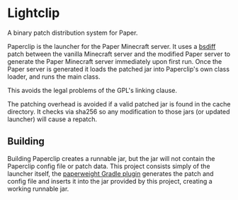 Lightclip
=========
A binary patch distribution system for Paper.

Paperclip is the launcher for the Paper Minecraft server. It uses a [bsdiff](http://www.daemonology.net/bsdiff/) patch
between the vanilla Minecraft server and the modified Paper server to generate the Paper Minecraft server immediately
upon first run. Once the Paper server is generated it loads the patched jar into Paperclip's own class loader, and runs
the main class.

This avoids the legal problems of the GPL's linking clause.

The patching overhead is avoided if a valid patched jar is found in the cache directory.
It checks via sha256 so any modification to those jars (or updated launcher) will cause a repatch.

Building
--------

Building Paperclip creates a runnable jar, but the jar will not contain the Paperclip config file or patch data. This
project consists simply of the launcher itself, the [paperweight Gradle plugin](https://github.com/PaperMC/paperweight)
generates the patch and config file and inserts it into the jar provided by this project, creating a working runnable jar.
